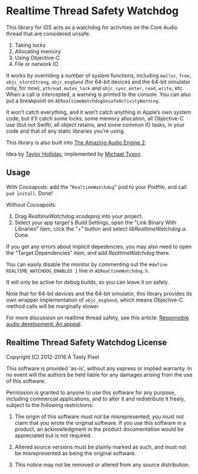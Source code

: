 Realtime Thread Safety Watchdog
===============================

This library for iOS acts as a watchdog for activities on the Core Audio thread that are considered unsafe:

1. Taking locks
2. Allocating memory
3. Using Objective-C
4. File or network IO

It works by overriding a number of system functions, including `malloc`, `free`, `objc_storeStrong`, `objc_msgSend` (for 64-bit devices and the 64-bit simulator only, for now), `pthread_mutex_lock` and `objc_sync_enter`, `read`, `write`, etc. When a call is intercepted, a warning is printed to the console. You can also put a breakpoint on `AERealtimeWatchdogUnsafeActivityWarning`.

It won’t catch everything, and it won’t catch anything in Apple’s own system code, but it’ll catch some locks, some memory allocation, all Objective-C use (but not Swift), all object retains, and some common IO tasks, in your code and that of any static libraries you’re using.

This library is also built into [The Amazing Audio Engine 2](http://github.com/TheAmazingAudioEngine/TheAmazingAudioEngine2).

Idea by [Taylor Holliday](http://audulus.com/), implemented by [Michael Tyson](http://atastypixel.com/blog).

Usage
-----

With Cocoapods: add the "`RealtimeWatchdog`" pod to your Podfile, and call `pod install`. Done!

Without Cocoapods:

1. Drag *RealtimeWatchdog.xcodeproj* into your project. 
2. Select your app target's Build Settings, open the "Link Binary With Libraries" item, click the "+" button and select *libRealtimeWatchdog.a*. Done.

If you get any errors about implicit depedencies, you may also need to open the "Target Dependencies" item, and add *RealtimeWatchdog* there.

You can easily disable the monitor by commenting out the `#define REALTIME_WATCHDOG_ENABLED 1` line in `AERealtimeWatchdog.h`.

It will only be active for debug builds, so you can leave it on safely.

Note that for 64-bit devices and the 64-bit simulator, this library provides its own wrapper implementation of `objc_msgSend`, which means Objective-C method calls will be marginally slower.

For more discussion on realtime thread safety, see this article: [Responsible audio development: An appeal](http://atastypixel.com/blog/responsible-audio-development-an-appeal/).


Realtime Thread Safety Watchdog License
---------------------------------------

Copyright (C) 2012-2016 A Tasty Pixel

This software is provided 'as-is', without any express or implied
warranty.  In no event will the authors be held liable for any damages
arising from the use of this software.

Permission is granted to anyone to use this software for any purpose,
including commercial applications, and to alter it and redistribute it
freely, subject to the following restrictions:

1. The origin of this software must not be misrepresented; you must not
   claim that you wrote the original software. If you use this software
   in a product, an acknowledgment in the product documentation would be
   appreciated but is not required.
   
2. Altered source versions must be plainly marked as such, and must not be
   misrepresented as being the original software.
   
3. This notice may not be removed or altered from any source distribution.

